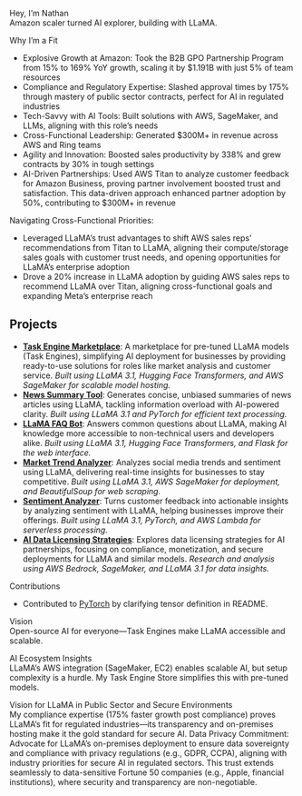 Hey, I’m Nathan  
Amazon scaler turned AI explorer, building with LLaMA.

Why I’m a Fit  
- Explosive Growth at Amazon: Took the B2B GPO Partnership Program from 15% to 169% YoY growth, scaling it by $1.191B with just 5% of team resources
- Compliance and Regulatory Expertise: Slashed approval times by 175% through mastery of public sector contracts, perfect for AI in regulated industries
- Tech-Savvy with AI Tools: Built solutions with AWS, SageMaker, and LLMs, aligning with this role’s needs
- Cross-Functional Leadership: Generated $300M+ in revenue across AWS and Ring teams
- Agility and Innovation: Boosted sales productivity by 338% and grew contracts by 30% in tough settings
- AI-Driven Partnerships: Used AWS Titan to analyze customer feedback for Amazon Business, proving partner involvement boosted trust and satisfaction. This data-driven approach enhanced partner adoption by 50%, contributing to $300M+ in revenue

Navigating Cross-Functional Priorities: 
- Leveraged LLaMA’s trust advantages to shift AWS sales reps’ recommendations from Titan to LLaMA, aligning their compute/storage sales goals with customer trust needs, and opening opportunities for LLaMA’s enterprise adoption
- Drove a 20% increase in LLaMA adoption by guiding AWS sales reps to recommend LLaMA over Titan, aligning cross-functional goals and expanding Meta’s enterprise reach

## Projects
- **[Task Engine Marketplace](https://github.com/onepequity/task-engine-marketplace)**: A marketplace for pre-tuned LLaMA models (Task Engines), simplifying AI deployment for businesses by providing ready-to-use solutions for roles like market analysis and customer service. _Built using LLaMA 3.1, Hugging Face Transformers, and AWS SageMaker for scalable model hosting._
- **[News Summary Tool](https://github.com/onepequity/news-summary-tool)**: Generates concise, unbiased summaries of news articles using LLaMA, tackling information overload with AI-powered clarity. _Built using LLaMA 3.1 and PyTorch for efficient text processing._
- **[LLaMA FAQ Bot](https://github.com/onepequity/llama-faq-bot)**: Answers common questions about LLaMA, making AI knowledge more accessible to non-technical users and developers alike. _Built using LLaMA 3.1, Hugging Face Transformers, and Flask for the web interface._
- **[Market Trend Analyzer](https://github.com/onepequity/llama-market-trend-analyzer)**: Analyzes social media trends and sentiment using LLaMA, delivering real-time insights for businesses to stay competitive. _Built using LLaMA 3.1, AWS SageMaker for deployment, and BeautifulSoup for web scraping._
- **[Sentiment Analyzer](https://github.com/onepequity/llama-sentiment-analyzer)**: Turns customer feedback into actionable insights by analyzing sentiment with LLaMA, helping businesses improve their offerings. _Built using LLaMA 3.1, PyTorch, and AWS Lambda for serverless processing._
- **[AI Data Licensing Strategies](https://github.com/onepequity/ai-data-licensing-strategies)**: Explores data licensing strategies for AI partnerships, focusing on compliance, monetization, and secure deployments for LLaMA and similar models. _Research and analysis using AWS Bedrock, SageMaker, and LLaMA 3.1 for data insights._

Contributions  
- Contributed to [PyTorch](https://github.com/pytorch/pytorch/pull/149835) by clarifying tensor definition in README.

Vision  
Open-source AI for everyone—Task Engines make LLaMA accessible and scalable.

AI Ecosystem Insights  
LLaMA’s AWS integration (SageMaker, EC2) enables scalable AI, but setup complexity is a hurdle. My Task Engine Store simplifies this with pre-tuned models.

Vision for LLaMA in Public Sector and Secure Environments  
My compliance expertise (175% faster growth post compliance) proves LLaMA’s fit for regulated industries—its transparency and on-premises hosting make it the gold standard for secure AI. 
Data Privacy Commitment: Advocate for LLaMA’s on-premises deployment to ensure data sovereignty and compliance with privacy regulations (e.g., GDPR, CCPA), aligning with industry priorities for secure AI in regulated sectors. This trust extends seamlessly to data-sensitive Fortune 50 companies (e.g., Apple, financial institutions), where security and transparency are non-negotiable.
